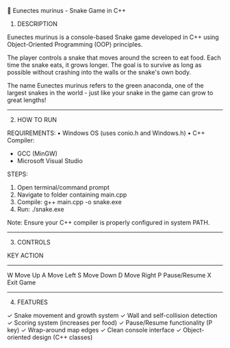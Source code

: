 🐍 Eunectes murinus - Snake Game in C++

1. DESCRIPTION

Eunectes murinus is a console-based Snake game developed in C++ using 
Object-Oriented Programming (OOP) principles.

The player controls a snake that moves around the screen to eat food. 
Each time the snake eats, it grows longer. The goal is to survive as 
long as possible without crashing into the walls or the snake's own body.

The name Eunectes murinus refers to the green anaconda, one of the 
largest snakes in the world - just like your snake in the game can 
grow to great lengths!

-------
2. HOW TO RUN

REQUIREMENTS:
• Windows OS (uses conio.h and Windows.h)
• C++ Compiler:
  - GCC (MinGW)
  - Microsoft Visual Studio

STEPS:
1. Open terminal/command prompt
2. Navigate to folder containing main.cpp
3. Compile: g++ main.cpp -o snake.exe
4. Run: ./snake.exe

Note: Ensure your C++ compiler is properly configured in system PATH.

-------
3. CONTROLS

KEY    ACTION
----   ------------------
W      Move Up
A      Move Left
S      Move Down
D      Move Right
P      Pause/Resume
X      Exit Game

-------
4. FEATURES

✓ Snake movement and growth system
✓ Wall and self-collision detection
✓ Scoring system (increases per food)
✓ Pause/Resume functionality (P key)
✓ Wrap-around map edges
✓ Clean console interface
✓ Object-oriented design (C++ classes)
